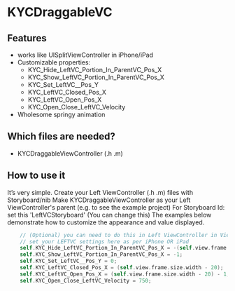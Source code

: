 KYCDraggableVC
==============
Features
---

* works like UISplitViewController in iPhone/iPad
* Customizable properties:
  * KYC_Hide_LeftVC_Portion_In_ParentVC_Pos_X
  * KYC_Show_LeftVC_Portion_In_ParentVC_Pos_X
  * KYC_Set_LeftVC__Pos_Y
  * KYC_LeftVC_Closed_Pos_X
  * KYC_LeftVC_Open_Pos_X
  * KYC_Open_Close_LeftVC_Velocity
* Wholesome springy animation


Which files are needed?
---

* KYCDraggableViewController (.h .m)


How to use it
---

It’s very simple. Create your Left ViewController (.h .m) files with Storyboard/nib
Make KYCDraggableViewController as your Left ViewController's parent (e.g. to see the example project)
For Storyboard Id: set this 'LeftVCStoryboard' (You can change this)
The examples below demonstrate how to customize the appearance and value displayed.

```objective-c
    // (Optional) you can need to do this in Left ViewController in ViewDidLoad method.
    // set your LEFTVC settings here as per iPhone OR iPad
    self.KYC_Hide_LeftVC_Portion_In_ParentVC_Pos_X = -(self.view.frame.size.width - 20);
    self.KYC_Show_LeftVC_Portion_In_ParentVC_Pos_X = -1;
    self.KYC_Set_LeftVC__Pos_Y = 0;
    self.KYC_LeftVC_Closed_Pos_X = (self.view.frame.size.width - 20);
    self.KYC_LeftVC_Open_Pos_X = (self.view.frame.size.width - 20) - 1;
    self.KYC_Open_Close_LeftVC_Velocity = 750;
```
